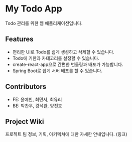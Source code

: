 # My Todo App

Todo 관리를 위한 웹 애플리케이션입니다.

## Features

- 편리한 UI로 Todo를 쉽게 생성하고 삭제할 수 있습니다.
- Todo에 기한과 카테고리를 설정할 수 있습니다.
- create-react-app으로 간편한 번들링과 배포가 가능합니다.
- Spring Boot로 쉽게 서버 배포를 할 수 있습니다.

## Contributors

- FE: 윤예빈, 최민서, 최유리
- BE: 박찬우, 강석완, 양진호

## Project Wiki

프로젝트 팀 정보, 기획, 아키텍쳐에 대한 자세한 안내입니다.
(링크)